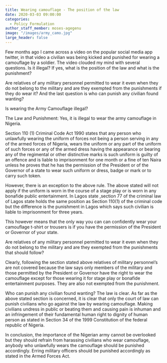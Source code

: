 ```yaml
---
title: Wearing camouflage - The position of the law
date: 2020-03-03 09:00:00
categories:
  - Policy Formulation
author_staff_member: moses-agegenu
image: "/images/army_camo.jpg"
large_header: false
---
```


Few months ago I came across a video on the popular social media app twitter, in that video a civilian was being kicked and punished for wearing a camouflage by a soldier. The video clouded my mind with several questions. Is it illegal? If yes, what is the position of the law and what is the punishment? 

Are relatives of any military personnel permitted to wear it even when they do not belong to the military and are they exempted from the punishments if they do wear it? And the last question is who can punish any civilian found wanting?

Is wearing the Army Camouflage illegal? 

The Law and Punishment: Yes, it is illegal to wear the army camouflage in Nigeria.

Section 110 (1) Criminal Code Act 1990 states that any person who unlawfully wearing the uniform of forces not being a person serving in any of the armed forces of Nigeria, wears the uniform or any part of the uniform of such forces or any of the armed dress having the appearance or bearing any of the regimental or other distinctive marks is such uniform is guilty of an offence and is liable to imprisonment for one month or a fine of ten Naira unless he proves that he has the permission of the President or of the Governor of a state to wear such uniform or dress, badge or mark or to carry such token.

However, there is an exception to the above rule. The above stated will not apply if the uniform is worn in the course of a stage play or is worn in any bonafide public entertainment.
In Lagos state ,section 77 of the criminal law of Lagos state holds the same position as Section 110(1) of the criminal code but the difference is the punishment in Lagos which says such civilian is liable to imprisonment for three years.

This however means that the only way you can can confidently wear your camouflage t-shirt or trousers is if you have the permission of the President or Governor of your state.

Are relatives of any military personnel permitted to wear it even when they do not belong to the military and are they exempted from the punishments that should follow?

Clearly, following the section stated above relatives of military personnel’s are not covered because the law says only members of the military and those permitted by the President or Governor have the right to wear the camouflage except for those wearing it for stage play or bonafide entertainment purposes. They are also not exempted from the punishment.

Who can punish any civilian found wanting? The law is clear. As far as the above stated section is concerned, it is clear that only the court of law can punish civilians who go against the law by wearing camouflage. Making civilians undress in public or beating them and causing pain is inhuman and an infringement of their fundamental human right to dignity of human person as stated in Section 34 of the 1999 Constitution of the federal republic of Nigeria.

In conclusion, the importance of the Nigerian army cannot be overlooked but they should refrain from harassing civilians who wear camouflage, anybody who unlawfully wears the camouflage should be punished accordingly. Erring military officers should be punished accordingly as stated in the Armed Forces Act.
